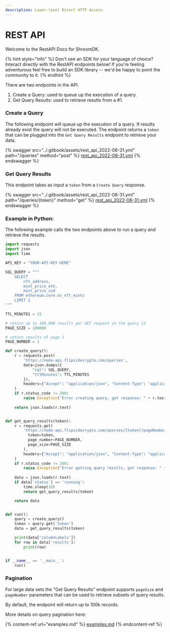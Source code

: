 ```yaml
---
description: Lower-level Direct HTTP Access
---
```


# REST API

Welcome to the RestAPI Docs for ShroomDK.&#x20;

{% hint style="info" %}
Don't see an SDK for your language of choice? Interact directly with the RestAPI endpoints below! If you're feeling adventurous feel free to build an SDK library -- we'd be happy to point the community to it.
{% endhint %}

There are two endpoints in the API.

1. Create a Query: used to queue up the execution of a query.
2. Get Query Results: used to retrieve results from a #1.

### Create a Query

The following endpoint will queue up the execution of a query. If results already exist the query will not be executed. The endpoint returns a `token` that can be plugged into the `Get Query Results` endpoint to retrieve your data.

{% swagger src="../.gitbook/assets/rest_api_2022-08-31.yml" path="/queries" method="post" %}
[rest_api_2022-08-31.yml](../.gitbook/assets/rest_api_2022-08-31.yml)
{% endswagger %}

### Get Query Results

This endpoint takes as input a `token` from a `Create Query` response.

{% swagger src="../.gitbook/assets/rest_api_2022-08-31.yml" path="/queries/{token}" method="get" %}
[rest_api_2022-08-31.yml](../.gitbook/assets/rest_api_2022-08-31.yml)
{% endswagger %}

### Example in Python:

The following example calls the two endpoints above to run a query and retrieve the results.

```python
import requests
import json
import time

API_KEY = "YOUR-API-KEY-HERE"

SQL_QUERY = """
    SELECT 
        nft_address, 
        mint_price_eth, 
        mint_price_usd 
    FROM ethereum.core.ez_nft_mints 
    LIMIT 2
"""

TTL_MINUTES = 15

# return up to 100,000 results per GET request on the query id
PAGE_SIZE = 100000

# return results of page 1
PAGE_NUMBER = 1

def create_query():
    r = requests.post(
        'https://node-api.flipsidecrypto.com/queries', 
        data=json.dumps({
            "sql": SQL_QUERY,
            "ttlMinutes": TTL_MINUTES
        }),
        headers={"Accept": "application/json", "Content-Type": "application/json", "x-api-key": API_KEY},
    )
    if r.status_code != 200:
        raise Exception("Error creating query, got response: " + r.text + "with status code: " + str(r.status_code))
    
    return json.loads(r.text)    


def get_query_results(token):
    r = requests.get(
        'https://node-api.flipsidecrypto.com/queries/{token}?pageNumber={page_number}&pageSize={page_size}'.format(
          token=token,
          page_number=PAGE_NUMBER,
          page_size=PAGE_SIZE
        ),
        headers={"Accept": "application/json", "Content-Type": "application/json", "x-api-key": API_KEY}
    )
    if r.status_code != 200:
        raise Exception("Error getting query results, got response: " + r.text + "with status code: " + str(r.status_code))
    
    data = json.loads(r.text)
    if data['status'] == 'running':
        time.sleep(10)
        return get_query_results(token)

    return data


def run():
    query = create_query()
    token = query.get('token')
    data = get_query_results(token)

    print(data['columnLabels'])
    for row in data['results']:
        print(row)


if __name__ == '__main__':
    run()
```

### Pagination

For large data sets the "Get Query Results" endpoint supports `pageSize` and `pageNumber` parameters that can be used to retrieve subsets of query results.

By default, the endpoint will return up to 100k records.

More details on query pagination here:

{% content-ref url="examples.md" %}
[examples.md](examples.md)
{% endcontent-ref %}
